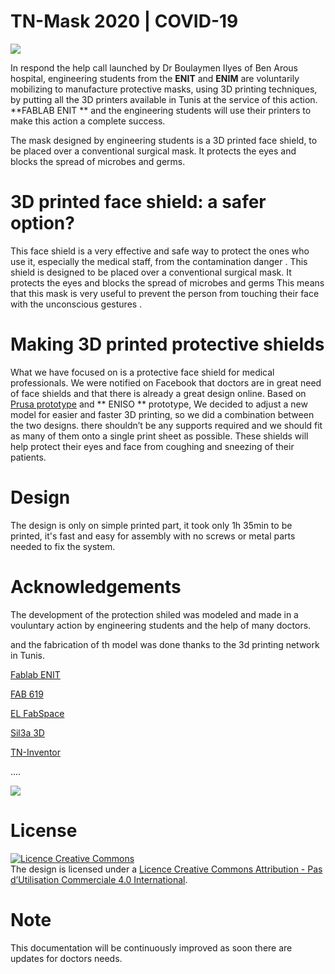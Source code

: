 # TN-Mask 2020 | COVID-19 

![](../master/images/1.jpg)

In respond the help call launched by Dr Boulaymen Ilyes of  Ben Arous hospital, engineering students from the **ENIT** and **ENIM** are voluntarily mobilizing to manufacture protective masks, using 3D printing techniques, by putting all the 3D printers available in Tunis at the service of this action. 
**FABLAB ENIT ** and the engineering students will use their printers to make this action a complete success.

The mask designed by engineering students is a 3D printed face shield, to be placed over a conventional surgical mask. It protects the eyes and blocks the spread of microbes and germs.

# 3D printed face shield: a safer option?

This face shield is a very effective and safe way to protect the ones who use it, especially the medical staff, from the contamination danger .
This shield is designed to be placed over a conventional surgical mask. It protects the eyes and blocks the spread of microbes and germs
This means that this mask is very useful to prevent the person from touching their face with the unconscious gestures .

# Making 3D printed protective shields

What we have focused on is a protective face shield for medical professionals. We were notified on Facebook that doctors are in great need of face shields and that there is already a great design online. Based on [Prusa prototype](https://www.prusaprinters.org/prints/25857-prusa-protective-face-shield-rc2) and ** ENISO ** prototype, We decided to adjust a new model for easier and faster 3D printing, so we did a combination between the two designs. there shouldn’t be any supports required and we should fit as many of them onto a single print sheet as possible.
These shields will help protect their eyes and face from coughing and sneezing of their patients.

# Design

The design is only on simple printed part, it took only 1h 35min to be printed, it's fast and easy for assembly with no screws or metal parts needed to fix the system.

# Acknowledgements

The development of the protection shiled was modeled and made in a vouluntary action by engineering students and the help of many doctors.

and the fabrication of th model was done thanks to the 3d printing network in Tunis. 

[Fablab ENIT](https://www.facebook.com/FabLabENIT/)

[FAB 619](https://www.facebook.com/fab619/)

[EL FabSpace](https://www.facebook.com/elfabspace)

[Sil3a 3D](https://www.facebook.com/SIL3A.3D/?comment_id=Y29tbWVudDoxMDk4MzEzMDA1OTIxMDRfMTExNTQ3ODMwNDIwNDUx)

[TN-Inventor](https://www.facebook.com/TnInventor/photos/a.1088165851384957/1152772364924305/?type=1&theater)

....

![](../master/images/logos.JPG)


# License 

<a rel="license" href="http://creativecommons.org/licenses/by-nc/4.0/"><img alt="Licence Creative Commons" style="border-width:0" src="https://i.creativecommons.org/l/by-nc/4.0/88x31.png" /></a><br />The design is licensed under a <a rel="license" href="http://creativecommons.org/licenses/by-nc/4.0/">Licence Creative Commons Attribution - Pas d’Utilisation Commerciale 4.0 International</a>.

# Note 
This documentation will be continuously improved as soon there are updates for doctors needs.
